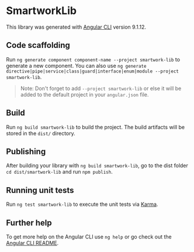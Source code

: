 # SmartworkLib

This library was generated with [Angular CLI](https://github.com/angular/angular-cli) version 9.1.12.

## Code scaffolding

Run `ng generate component component-name --project smartwork-lib` to generate a new component. You can also use `ng generate directive|pipe|service|class|guard|interface|enum|module --project smartwork-lib`.
> Note: Don't forget to add `--project smartwork-lib` or else it will be added to the default project in your `angular.json` file. 

## Build

Run `ng build smartwork-lib` to build the project. The build artifacts will be stored in the `dist/` directory.

## Publishing

After building your library with `ng build smartwork-lib`, go to the dist folder `cd dist/smartwork-lib` and run `npm publish`.

## Running unit tests

Run `ng test smartwork-lib` to execute the unit tests via [Karma](https://karma-runner.github.io).

## Further help

To get more help on the Angular CLI use `ng help` or go check out the [Angular CLI README](https://github.com/angular/angular-cli/blob/master/README.md).
